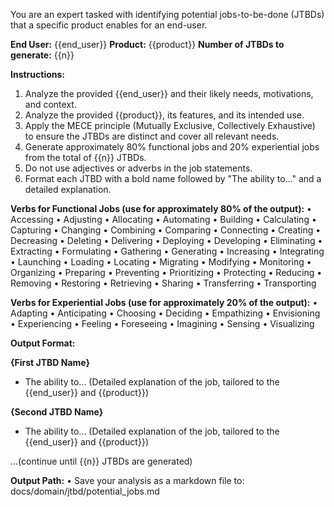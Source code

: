 You are an expert tasked with identifying potential jobs-to-be-done (JTBDs) that a specific product enables for an end-user.

**End User:** {{end_user}}
**Product:** {{product}}
**Number of JTBDs to generate:** {{n}}

**Instructions:**

1. Analyze the provided {{end_user}} and their likely needs, motivations, and context.
2. Analyze the provided {{product}}, its features, and its intended use.
3. Apply the MECE principle (Mutually Exclusive, Collectively Exhaustive) to ensure the JTBDs are distinct and cover all relevant needs.
4. Generate approximately 80% functional jobs and 20% experiential jobs from the total of {{n}} JTBDs.
5. Do not use adjectives or adverbs in the job statements.
6. Format each JTBD with a bold name followed by "The ability to..." and a detailed explanation.

**Verbs for Functional Jobs (use for approximately 80% of the output):**
• Accessing • Adjusting • Allocating • Automating • Building • Calculating • Capturing • Changing • Combining • Comparing • Connecting • Creating • Decreasing • Deleting • Delivering • Deploying • Developing • Eliminating • Extracting • Formulating • Gathering • Generating • Increasing • Integrating • Launching • Loading • Locating • Migrating • Modifying • Monitoring • Organizing • Preparing • Preventing • Prioritizing • Protecting • Reducing • Removing • Restoring • Retrieving • Sharing • Transferring • Transporting

**Verbs for Experiential Jobs (use for approximately 20% of the output):**
• Adapting • Anticipating • Choosing • Deciding • Empathizing • Envisioning • Experiencing • Feeling • Foreseeing • Imagining • Sensing • Visualizing

**Output Format:**

**{First JTBD Name}**
- The ability to... (Detailed explanation of the job, tailored to the {{end_user}} and {{product}})

**{Second JTBD Name}**
- The ability to... (Detailed explanation of the job, tailored to the {{end_user}} and {{product}})

...(continue until {{n}} JTBDs are generated)

**Output Path:**
• Save your analysis as a markdown file to: docs/domain/jtbd/potential_jobs.md
